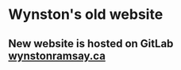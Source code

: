 # Wynston's old website
## New website is hosted on GitLab [wynstonramsay.ca](https://wynstonramsay.ca)
